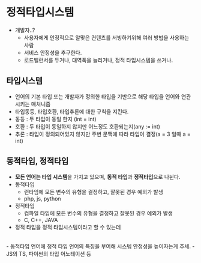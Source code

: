 # 정적타입시스템
- 개발자..?
  - 사용자에게 안정적으로 알맞은 컨텐츠를 서빙하기위해 여러 방법을 사용하는 사람
  - 서비스 안정성을 추구한다.
  - 로드밸런서를 두거나, 대역폭을 늘리거나, 정적 타입시스템을 쓰거나.

## 타입시스템
  - 언어의 기본 타입 또는 개발자가 정의한 타입을 기반으로 해당 타입을 언어와 연관시키는 매처니즘
  - 타입동등, 타입호환, 타입추론에 대한 규칙을 지킨다.
    <br/>
  - 동등 : 두 타입이 동일 한지 (int = int)
  - 호환 : 두 타입이 동일하지 않지만 어느정도 호환되는지(any := int)
  - 추론 : 타입이 정의되어있지 않지만 주변 문맥에 따라 타입이 결정(a = 3 일때 a = int)
## 동적타입, 정적타입
  - **모든 언어는 타입 시스템**을 가지고 있으며, **동적 타입**과 **정적타입**으로 나뉜다.
    <br/>
  - 동적타입
    - 런타임에 모든 변수의 유형을 결정하고, 잘못된 경우 예외가 발생
    - php, js, python
  - 정적타입
    - 컴파일 타임에 모든 변수의 유형을 결정하고 잘못된 경우 예외가 발생
    - C, C++, JAVA
  - 정적 타입을 정적 타입시스템이라고 할 수 있는데
  <br/>
  - 동적타입 언어에 정적 타입 언어의 특징을 부여해 시스템 안정성을 높이자는게 추세.
  - JS의 TS, 파이썬의 타입 어노테이션 등
